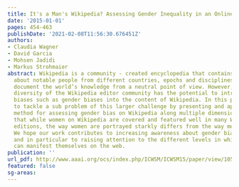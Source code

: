 ```yaml
---
title: It's a Man's Wikipedia? Assessing Gender Inequality in an Online Encyclopedia
date: '2015-01-01'
pages: 454-463
publishDate: '2021-02-08T11:56:30.676451Z'
authors:
- Claudia Wagner
- David Garcia
- Mohsen Jadidi
- Markus Strohmaier
abstract: Wikipedia is a community - created encyclopedia that contains information
  about notable people from different countries, epochs and disciplines and aims to
  document the world’s knowledge from a neutral point of view. However, the narrow
  diversity of the Wikipedia editor community has the potential to introduce systemic
  biases such as gender biases into the content of Wikipedia. In this paper we aim
  to tackle a sub problem of this larger challenge by presenting and applying a computational
  method for assessing gender bias on Wikipedia along multiple dimensions. We find
  that while women on Wikipedia are covered and featured well in many Wikipedia language
  editions, the way women are portrayed starkly differs from the way men are portrayed.
  We hope our work contributes to increasing awareness about gender biases online,
  and in particular to raising attention to the different levels in which gender biases
  can manifest themselves on the web.
publication: ''
url_pdf: http://www.aaai.org/ocs/index.php/ICWSM/ICWSM15/paper/view/10585
featured: false
sg-areas:
---
```

